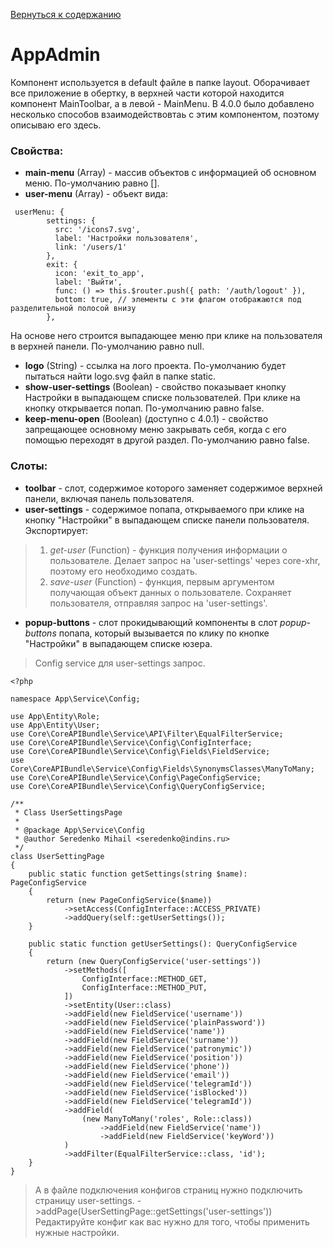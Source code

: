 [Вернуться к содержанию](/README.md#содержание)

# AppAdmin
Компонент используется в default файле в папке layout. Оборачивает все приложение в обертку, в верхней части которой находится компонент MainToolbar, а в левой - MainMenu. В 4.0.0 было добавлено несколько способов взаимодействовтаь с этим компонентом, поэтому описываю его здесь.

### Свойства:
* **main-menu** (Array) - массив объектов с информацией об основном меню. По-умолчанию равно [].
* **user-menu** (Array) - объект вида: 
```
 userMenu: {
        settings: {
          src: '/icons7.svg',
          label: 'Настройки пользователя',
          link: '/users/1'
        },
        exit: {   
          icon: 'exit_to_app',
          label: 'Выйти',
          func: () => this.$router.push({ path: '/auth/logout' }),
          bottom: true, // элементы с эти флагом отображаются под разделительной полосой внизу
        },
```  
  На основе него строится выпадающее меню при клике на пользователя в верхней панели. По-умолчанию равно null.
* **logo** (String) - ссылка на лого проекта. По-умолчанию будет пытаться найти logo.svg файл в папке static.
* **show-user-settings** (Boolean) - свойство показывает кнопку Настройки в выпадающем списке пользователей. При клике на кнопку открывается попап. По-умолчанию равно false.
* **keep-menu-open** (Boolean) (доступно с 4.0.1) - свойство запрещающее основному меню закрывать себя, когда с его помощью переходят в другой раздел. По-умолчанию равно false. 

### Слоты: 
* **toolbar** - слот, содержимое которого заменяет содержимое верхней панели, включая панель пользователя.
* **user-settings** - содержимое попапа, открываемого при клике на кнопку "Настройки" в выпадающем списке панели пользователя. Экспортирует:
> 1) *get-user* (Function) - функция получения информации о пользователе. Делает запрос на 'user-settings' через core-xhr, поэтому его необходимо создать.
> 2) *save-user* (Function) - функция, первым аргументом получающая объект данных о пользователе. Сохраняет пользователя, отправляя запрос на 'user-settings'.
* **popup-buttons** - слот прокидывающий компоненты в слот *popup-buttons* попапа, который вызывается по клику по кнопке "Настройки" в выпадающем списке юзера.

> Config service для user-settings запрос.
```
<?php

namespace App\Service\Config;

use App\Entity\Role;
use App\Entity\User;
use Core\CoreAPIBundle\Service\API\Filter\EqualFilterService;
use Core\CoreAPIBundle\Service\Config\ConfigInterface;
use Core\CoreAPIBundle\Service\Config\Fields\FieldService;
use Core\CoreAPIBundle\Service\Config\Fields\SynonymsClasses\ManyToMany;
use Core\CoreAPIBundle\Service\Config\PageConfigService;
use Core\CoreAPIBundle\Service\Config\QueryConfigService;

/**
 * Class UserSettingsPage
 *
 * @package App\Service\Config
 * @author Seredenko Mihail <seredenko@indins.ru>
 */
class UserSettingPage
{
    public static function getSettings(string $name): PageConfigService
    {
        return (new PageConfigService($name))
            ->setAccess(ConfigInterface::ACCESS_PRIVATE)
            ->addQuery(self::getUserSettings());
    }

    public static function getUserSettings(): QueryConfigService
    {
        return (new QueryConfigService('user-settings'))
            ->setMethods([
                ConfigInterface::METHOD_GET,
                ConfigInterface::METHOD_PUT,
            ])
            ->setEntity(User::class)
            ->addField(new FieldService('username'))
            ->addField(new FieldService('plainPassword'))
            ->addField(new FieldService('name'))
            ->addField(new FieldService('surname'))
            ->addField(new FieldService('patronymic'))
            ->addField(new FieldService('position'))
            ->addField(new FieldService('phone'))
            ->addField(new FieldService('email'))
            ->addField(new FieldService('telegramId'))
            ->addField(new FieldService('isBlocked'))
            ->addField(new FieldService('telegramId'))
            ->addField(
                (new ManyToMany('roles', Role::class))
                    ->addField(new FieldService('name'))
                    ->addField(new FieldService('keyWord'))
            )
            ->addFilter(EqualFilterService::class, 'id');
    }
}
```

> А в файле подключения конфигов страниц нужно подключить страницу user-settings.
> ->addPage(UserSettingPage::getSettings('user-settings'))
> Редактируйте конфиг как вас нужно для того, чтобы применить нужные настройки.